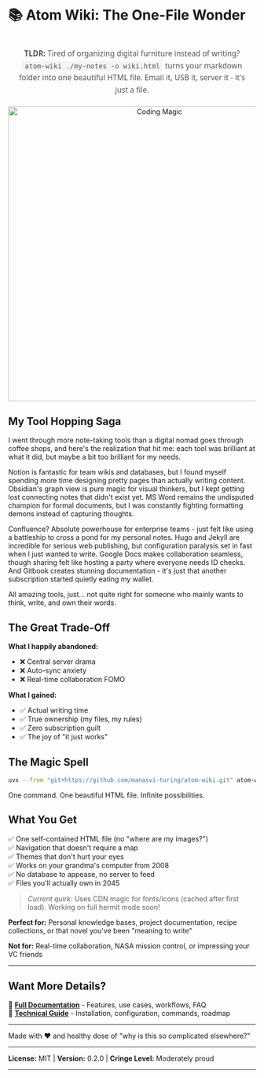 # 📚 Atom Wiki: The One-File Wonder

<div align="center" style="font-family: 'Segoe UI', Tahoma, Geneva, Verdana, sans-serif; font-size: 1.1em; line-height: 1.6; color: #555; padding: 20px; max-width: 800px; margin: 0 auto;">
  <strong>TLDR:</strong> Tired of organizing digital furniture instead of writing? <code style="background: #f4f4f4; padding: 2px 6px; border-radius: 3px; font-size: 0.9em;">atom-wiki ./my-notes -o wiki.html</code> turns your markdown folder into one beautiful HTML file. Email it, USB it, server it - it's just a file.
</div>

<div align="center">
  <img src="https://media3.giphy.com/media/v1.Y2lkPTc5MGI3NjExMWN2YXowYjEwb3pxcG9nMDV2aTYwcGFrcGt6bHRhMzFiYzZxeWxodyZlcD12MV9pbnRlcm5hbF9naWZfYnlfaWQmY3Q9Zw/1O2BRZcDgIfDsKMTbG/giphy.gif" width="600" alt="Coding Magic"/>
</div>


## My Tool Hopping Saga

I went through more note-taking tools than a digital nomad goes through coffee shops, and here's the realization that hit me: each tool was brilliant at what it did, but maybe a bit too brilliant for my needs.

Notion is fantastic for team wikis and databases, but I found myself spending more time designing pretty pages than actually writing content. Obsidian's graph view is pure magic for visual thinkers, but I kept getting lost connecting notes that didn't exist yet. MS Word remains the undisputed champion for formal documents, but I was constantly fighting formatting demons instead of capturing thoughts.

Confluence? Absolute powerhouse for enterprise teams - just felt like using a battleship to cross a pond for my personal notes. Hugo and Jekyll are incredible for serious web publishing, but configuration paralysis set in fast when I just wanted to write. Google Docs makes collaboration seamless, though sharing felt like hosting a party where everyone needs ID checks. And Gitbook creates stunning documentation - it's just that another subscription started quietly eating my wallet.

All amazing tools, just... not quite right for someone who mainly wants to think, write, and own their words.

## The Great Trade-Off

**What I happily abandoned:**
- ❌ Central server drama
- ❌ Auto-sync anxiety  
- ❌ Real-time collaboration FOMO

**What I gained:**
- ✅ Actual writing time
- ✅ True ownership (my files, my rules)
- ✅ Zero subscription guilt
- ✅ The joy of "it just works"

## The Magic Spell

```bash
uvx --from "git+https://github.com/manasvi-turing/atom-wiki.git" atom-wiki ./docs -o wiki.html
```

One command. One beautiful HTML file. Infinite possibilities.

## What You Get

✅ One self-contained HTML file (no "where are my images?")  
✅ Navigation that doesn't require a map  
✅ Themes that don't hurt your eyes  
✅ Works on your grandma's computer from 2008  
✅ No database to appease, no server to feed  
✅ Files you'll actually own in 2045

> *Current quirk:* Uses CDN magic for fonts/icons (cached after first load). Working on full hermit mode soon!

**Perfect for:** Personal knowledge bases, project documentation, recipe collections, or that novel you've been "meaning to write"

**Not for:** Real-time collaboration, NASA mission control, or impressing your VC friends

---

## Want More Details?

📖 **[Full Documentation](./docs/)** - Features, use cases, workflows, FAQ  
🔧 **[Technical Guide](./docs/README.md)** - Installation, configuration, commands, roadmap

---

Made with ❤️ and healthy dose of "why is this so complicated elsewhere?"

---

**License:** MIT | **Version:** 0.2.0 | **Cringe Level:** Moderately proud

---